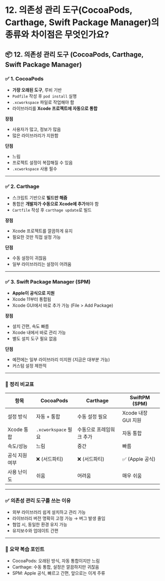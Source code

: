 #  12. 의존성 관리 도구(CocoaPods, Carthage, Swift Package Manager)의 종류와 차이점은 무엇인가요?


## 📦 12. 의존성 관리 도구 (CocoaPods, Carthage, Swift Package Manager)

### ✅ 1. CocoaPods

* **가장 오래된 도구**, 루비 기반
* `Podfile` 작성 후 `pod install` 실행
* `.xcworkspace` 파일로 작업해야 함
* 라이브러리를 **Xcode 프로젝트에 자동으로 통합**

**장점**

* 사용자가 많고, 정보가 많음
* 많은 라이브러리가 지원함

**단점**

* 느림
* 프로젝트 설정이 복잡해질 수 있음
* `.xcworkspace` 사용 필수

---

### ✅ 2. Carthage

* 스크립트 기반으로 **빌드만 해줌**
* 통합은 **개발자가 수동으로 Xcode에 추가**해야 함
* `Cartfile` 작성 후 `carthage update`로 빌드

**장점**

* Xcode 프로젝트를 깔끔하게 유지
* 필요한 것만 직접 설정 가능

**단점**

* 수동 설정이 귀찮음
* 일부 라이브러리는 설정이 어려움

---

### ✅ 3. Swift Package Manager (SPM)

* **Apple이 공식으로 지원**
* Xcode 11부터 통합됨
* Xcode GUI에서 바로 추가 가능 (File > Add Package)

**장점**

* 설치 간편, 속도 빠름
* Xcode 내에서 바로 관리 가능
* 별도 설치 도구 필요 없음

**단점**

* 예전에는 일부 라이브러리 미지원 (지금은 대부분 가능)
* 커스텀 설정 제한적

---

### 📌 정리 비교표

| 항목       | CocoaPods         | Carthage      | SwiftPM (SPM)   |
| -------- | ----------------- | ------------- | --------------- |
| 설정 방식    | 자동 + 통합           | 수동 설정 필요      | Xcode 내장 GUI 지원 |
| Xcode 통합 | `.xcworkspace` 필요 | 수동으로 프레임워크 추가 | 자동 통합           |
| 속도/성능    | 느림                | 중간            | 빠름              |
| 공식 지원 여부 | ❌ (서드파티)          | ❌ (서드파티)      | ✅ (Apple 공식)    |
| 사용 난이도   | 쉬움                | 어려움           | 매우 쉬움           |

---

### ✅ 의존성 관리 도구를 쓰는 이유

* 외부 라이브러리 쉽게 설치하고 관리 가능
* 라이브러리 버전 명확히 고정 가능 → 버그 발생 줄임
* 협업 시, 동일한 환경 유지 가능
* 유지보수와 업데이트 간편

---

### 🔁 요약 복습 포인트

* CocoaPods: 오래된 방식, 자동 통합이지만 느림
* Carthage: 수동 통합, 설정은 깔끔하지만 귀찮음
* SPM: Apple 공식, 빠르고 간편, 앞으로는 이게 주류
